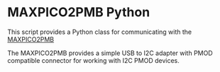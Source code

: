 # MAXPICO2PMB Python
This script provides a Python class for communicating with the
[MAXPICO2PMB](https://www.analog.com/en/resources/evaluation-hardware-and-software/evaluation-boards-kits/maxpico2pmb.html)

The MAXPICO2PMB provides a simple USB to I2C adapter with PMOD compatible
connector for working with I2C PMOD devices.

